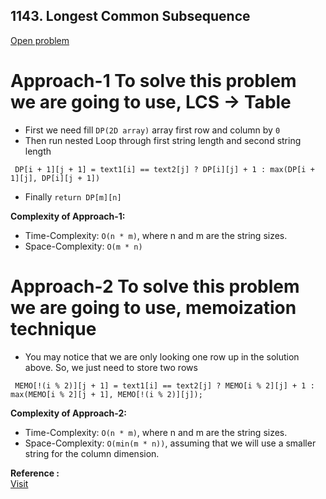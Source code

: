 ## 1143. Longest Common Subsequence

[Open problem](https://leetcode.com/problems/longest-common-subsequence/)

# Approach-1 To solve this problem we are going to use, LCS -> Table

- First we need fill `DP(2D array)` array first row and column by `0`
- Then run nested Loop through first string length and second string length

```
 DP[i + 1][j + 1] = text1[i] == text2[j] ? DP[i][j] + 1 : max(DP[i + 1][j], DP[i][j + 1])
```

- Finally `return DP[m][n]`

**Complexity of Approach-1:**<br>

- Time-Complexity: `O(n * m)`, where n and m are the string sizes.
- Space-Complexity: `O(m * n)`

# Approach-2 To solve this problem we are going to use, memoization technique

- You may notice that we are only looking one row up in the solution above. So, we just need to store two rows

```
 MEMO[!(i % 2)][j + 1] = text1[i] == text2[j] ? MEMO[i % 2][j] + 1 : max(MEMO[i % 2][j + 1], MEMO[!(i % 2)][j]);
```

**Complexity of Approach-2:**<br>

- Time-Complexity: `O(n * m)`, where n and m are the string sizes.
- Space-Complexity: `O(min(m * n))`, assuming that we will use a smaller string for the column dimension.

**Reference :**<br>
[Visit](<https://leetcode.com/problems/longest-common-subsequence/discuss/348884/C%2B%2B-with-picture-O(nm)>)
